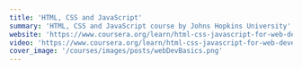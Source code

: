 ```yaml
---
title: 'HTML, CSS and JavaScript'
summary: 'HTML, CSS and JavaScript course by Johns Hopkins University'
website: 'https://www.coursera.org/learn/html-css-javascript-for-web-developers'
video: 'https://www.coursera.org/learn/html-css-javascript-for-web-developers'
cover_image: '/courses/images/posts/webDevBasics.png'
---
```


